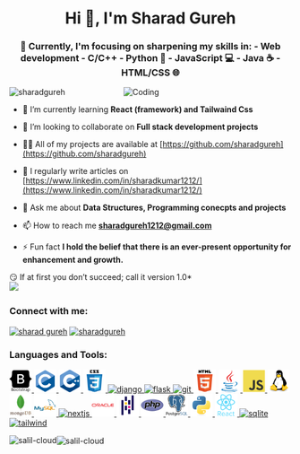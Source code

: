 <div align="center">
</div>

<h1 align="center">Hi 👋, I'm Sharad Gureh</h1>
<h3 align="center">🌟 Currently, I'm focusing on sharpening my skills in:
   - Web development
   - C/C++
   - Python 🐍
   - JavaScript 💻
   - Java ☕
   - HTML/CSS 🌐
   
   </h3>
<img align="right" alt="Coding" width="300" margin-top="30px" src="https://media3.giphy.com/media/L8K62iTDkzGX6/giphy.gif?cid=ecf05e47496e1tdrjzuuscged6sdswjjdk2tf9tckcoutv5h&ep=v1_gifs_search&rid=giphy.gif&ct=g">


<p align="left"> <img src="https://komarev.com/ghpvc/?username=sharadgureh&label=Profile%20views&color=0e75b6&style=flat" alt="sharadgureh" /> </p>

- 🌱 I’m currently learning **React (framework) and Tailwaind Css**

- 👯 I’m looking to collaborate on **Full stack development projects**

- 👨‍💻 All of my projects are available at [https://github.com/sharadgureh](https://github.com/sharadgureh)

- 📝 I regularly write articles on [https://www.linkedin.com/in/sharadkumar1212/](https://www.linkedin.com/in/sharadkumar1212/)

- 💬 Ask me about **Data Structures, Programming conecpts and projects**

- 📫 How to reach me **sharadgureh1212@gmail.com**

- ⚡ Fun fact **I hold the belief that there is an ever-present opportunity for enhancement and growth.**

:smirk:  If at first you don’t succeed; call it version 1.0*
<br>
<img src="https://media3.giphy.com/media/YTzh3zw4mj1XpjjiIb/giphy.gif?cid=ecf05e47icgoraoa97oq2kvgw765rzfew3k8brdcd214boco&ep=v1_gifs_search&rid=giphy.gif&ct=g" width='300'>

<h3 align="left">Connect with me:</h3>
<p align="left">
<a href="https://www.linkedin.com/in/sharadkumar1212/" target="blank"><img align="center" src="https://cdn.worldvectorlogo.com/logos/linkedin-icon-2.svg" alt="sharad gureh" height="30" width="40" /></a>
<a href="https://stackoverflow.com/users/19984920/sharad-gureh" target="blank"><img align="center" src="https://upload.wikimedia.org/wikipedia/commons/thumb/e/ef/Stack_Overflow_icon.svg/1200px-Stack_Overflow_icon.svg.png" alt="sharadgureh" height="30" width="40" /></a>
</p>

<h3 align="left">Languages and Tools:</h3>
<p align="left"> </a> <a href="https://getbootstrap.com" target="_blank" rel="noreferrer"> <img src="https://raw.githubusercontent.com/devicons/devicon/master/icons/bootstrap/bootstrap-plain-wordmark.svg" alt="bootstrap" width="40" height="40"/> </a> <a href="https://www.cprogramming.com/" target="_blank" rel="noreferrer"> <img src="https://raw.githubusercontent.com/devicons/devicon/master/icons/c/c-original.svg" alt="c" width="40" height="40"/> </a> <a href="https://www.w3schools.com/cpp/" target="_blank" rel="noreferrer"> <img src="https://raw.githubusercontent.com/devicons/devicon/master/icons/cplusplus/cplusplus-original.svg" alt="cplusplus" width="40" height="40"/> </a> <a href="https://www.w3schools.com/css/" target="_blank" rel="noreferrer"> <img src="https://raw.githubusercontent.com/devicons/devicon/master/icons/css3/css3-original-wordmark.svg" alt="css3" width="40" height="40"/> </a> <a href="https://www.djangoproject.com/" target="_blank" rel="noreferrer"> <img src="https://cdn.worldvectorlogo.com/logos/django.svg" alt="django" width="40" height="40"/> </a> <a href="https://flask.palletsprojects.com/" target="_blank" rel="noreferrer"> <img src="https://www.vectorlogo.zone/logos/pocoo_flask/pocoo_flask-icon.svg" alt="flask" width="40" height="40"/> </a> <a href="https://git-scm.com/" target="_blank" rel="noreferrer"> <img src="https://www.vectorlogo.zone/logos/git-scm/git-scm-icon.svg" alt="git" width="40" height="40"/> </a> <a href="https://www.w3.org/html/" target="_blank" rel="noreferrer"> <img src="https://raw.githubusercontent.com/devicons/devicon/master/icons/html5/html5-original-wordmark.svg" alt="html5" width="40" height="40"/> </a> <a href="https://www.java.com" target="_blank" rel="noreferrer"> <img src="https://raw.githubusercontent.com/devicons/devicon/master/icons/java/java-original.svg" alt="java" width="40" height="40"/> </a> <a href="https://developer.mozilla.org/en-US/docs/Web/JavaScript" target="_blank" rel="noreferrer"> <img src="https://raw.githubusercontent.com/devicons/devicon/master/icons/javascript/javascript-original.svg" alt="javascript" width="40" height="40"/> </a> <a href="https://www.linux.org/" target="_blank" rel="noreferrer"> <img src="https://raw.githubusercontent.com/devicons/devicon/master/icons/linux/linux-original.svg" alt="linux" width="40" height="40"/> </a> <a href="https://www.mongodb.com/" target="_blank" rel="noreferrer"> <img src="https://raw.githubusercontent.com/devicons/devicon/master/icons/mongodb/mongodb-original-wordmark.svg" alt="mongodb" width="40" height="40"/> </a> <a href="https://www.mysql.com/" target="_blank" rel="noreferrer"> <img src="https://raw.githubusercontent.com/devicons/devicon/master/icons/mysql/mysql-original-wordmark.svg" alt="mysql" width="40" height="40"/> </a> <a href="https://nextjs.org/" target="_blank" rel="noreferrer"> <img src="https://cdn.worldvectorlogo.com/logos/nextjs-2.svg" alt="nextjs" width="40" height="40"/> </a> <a href="https://www.oracle.com/" target="_blank" rel="noreferrer"> <img src="https://raw.githubusercontent.com/devicons/devicon/master/icons/oracle/oracle-original.svg" alt="oracle" width="40" height="40"/> </a> <a href="https://pandas.pydata.org/" target="_blank" rel="noreferrer"> <img src="https://raw.githubusercontent.com/devicons/devicon/2ae2a900d2f041da66e950e4d48052658d850630/icons/pandas/pandas-original.svg" alt="pandas" width="40" height="40"/> </a> <a href="https://www.php.net" target="_blank" rel="noreferrer"> <img src="https://raw.githubusercontent.com/devicons/devicon/master/icons/php/php-original.svg" alt="php" width="40" height="40"/> </a> <a href="https://www.postgresql.org" target="_blank" rel="noreferrer"> <img src="https://raw.githubusercontent.com/devicons/devicon/master/icons/postgresql/postgresql-original-wordmark.svg" alt="postgresql" width="40" height="40"/> </a> <a href="https://www.python.org" target="_blank" rel="noreferrer"> <img src="https://raw.githubusercontent.com/devicons/devicon/master/icons/python/python-original.svg" alt="python" width="40" height="40"/> </a> <a href="https://reactjs.org/" target="_blank" rel="noreferrer"> <img src="https://raw.githubusercontent.com/devicons/devicon/master/icons/react/react-original-wordmark.svg" alt="react" width="40" height="40"/> </a> <a href="https://www.sqlite.org/" target="_blank" rel="noreferrer"> <img src="https://www.vectorlogo.zone/logos/sqlite/sqlite-icon.svg" alt="sqlite" width="40" height="40"/> </a> <a href="https://tailwindcss.com/" target="_blank" rel="noreferrer"> <img src="https://www.vectorlogo.zone/logos/tailwindcss/tailwindcss-icon.svg" alt="tailwind" width="40" height="40"/> </a> </p>


<p><img align="left" src="https://github-readme-stats.vercel.app/api/top-langs?username=sharadgureh&show_icons=true&locale=en&layout=compact" alt="salil-cloud" /></p>
<p><img align="center" src="https://github-readme-streak-stats.herokuapp.com/?user=sharadgureh&" alt="salil-cloud" /></p>

